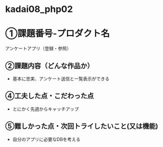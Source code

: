 # kadai08_php02
# ①課題番号-プロダクト名

アンケートアプリ（登録・参照）

## ②課題内容（どんな作品か）

- 基本に忠実、アンケート送信と一覧表示ができる

## ④工夫した点・こだわった点

- とにかく先週からキャッチアップ

## ⑤難しかった点・次回トライしたいこと(又は機能)

- 自分のアプリに必要なDBを考える
